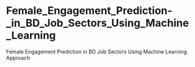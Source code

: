 # Female_Engagement_Prediction-_in_BD_Job_Sectors_Using_Machine_Learning
Female Engagement Prediction  in BD Job Sectors Using Machine Learning Approach
